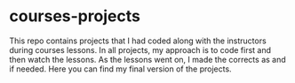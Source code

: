 # courses-projects

This repo contains projects that I had coded along with the instructors during courses lessons. 
In all projects, my approach is to code first and then watch the lessons. As the lessons went on, I made the corrects as and if needed. 
Here you can find my final version of the projects.
